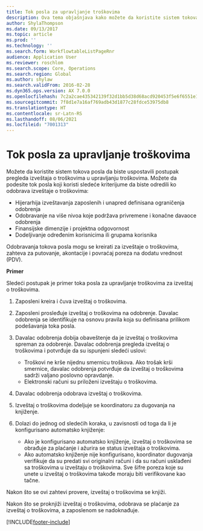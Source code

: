 ```yaml
---
title: Tok posla za upravljanje troškovima
description: Ova tema objašnjava kako možete da koristite sistem tokova posla u usluzi Microsoft Dynamics 365 Finance, da biste uspostavili postupak pregleda izveštaja o troškovima u upravljanju troškovima.
author: ShylaThompson
ms.date: 09/13/2017
ms.topic: article
ms.prod: ''
ms.technology: ''
ms.search.form: WorkflowtableListPageRnr
audience: Application User
ms.reviewer: roschlom
ms.search.scope: Core, Operations
ms.search.region: Global
ms.author: shylaw
ms.search.validFrom: 2016-02-28
ms.dyn365.ops.version: AX 7.0.0
ms.openlocfilehash: 7c2a2cae435342139f32d1bb5d38d68acd920453f5e6f6551e1f6d57967d8053
ms.sourcegitcommit: 7f8d1e7a16af769adb43d1877c28fdce53975db8
ms.translationtype: HT
ms.contentlocale: sr-Latn-RS
ms.lasthandoff: 08/06/2021
ms.locfileid: "7001313"
---
```

# <a name="expense-management-workflow"></a>Tok posla za upravljanje troškovima

Možete da koristite sistem tokova posla da biste uspostavili postupak pregleda izveštaja o troškovima u upravljanju troškovima. Možete da podesite tok posla koji koristi sledeće kriterijume da biste odredili ko odobrava izveštaje o troškovima:

- Hijerarhija izveštavanja zaposlenih i unapred definisana ograničenja odobrenja
- Odobravanje na više nivoa koje podržava privremene i konačne davaoce odobrenja
- Finansijske dimenzije i projektna odgovornost
- Dodeljivanje određenim korisnicima ili grupama korisnika

Odobravanja tokova posla mogu se kreirati za izveštaje o troškovima, zahteva za putovanje, akontacije i povraćaj poreza na dodatu vrednost (PDV).

**Primer**

Sledeći postupak je primer toka posla za upravljanje troškovima za izveštaj o troškovima.

1. Zaposleni kreira i čuva izveštaj o troškovima.
2. Zaposleni prosleđuje izveštaj o troškovima na odobrenje. Davalac odobrenja se identifikuje na osnovu pravila koja su definisana prilikom podešavanja toka posla.
3. Davalac odobrenja dobija obaveštenje da je izveštaj o troškovima spreman za odobrenje. Davalac odobrenja pregleda izveštaj o troškovima i potvrđuje da su ispunjeni sledeći uslovi:

    - Troškovi ne krše nijednu smernicu troškova. Ako trošak krši smernice, davalac odobrenja potvrđuje da izveštaj o troškovima sadrži valjano poslovno opravdanje.
    - Elektronski računi su priloženi izveštaju o troškovima.

4. Davalac odobrenja odobrava izveštaj o troškovima.
5. Izveštaj o troškovima dodeljuje se koordinatoru za dugovanja na knjiženje.
6. Dolazi do jednog od sledećih koraka, u zavisnosti od toga da li je konfigurisano automatsko knjiženje:

    - Ako je konfigurisano automatsko knjiženje, izveštaj o troškovima se obrađuje za plaćanje i ažurira se status izveštaja o troškovima.
    - Ako automatsko knjiženje nije konfigurisano, koordinator dugovanja verifikuje da su predati svi originalni računi i da su računi usklađeni sa troškovima u izveštaju o troškovima. Sve šifre poreza koje su unete u izveštaj o troškovima takođe moraju biti verifikovane kao tačne.

Nakon što se ovi zahtevi provere, izveštaj o troškovima se knjiži.

Nakon što se proknjiži izveštaj o troškovima, odobrava se plaćanje za izveštaj o troškovima, a zaposlenom se nadoknađuje.


[!INCLUDE[footer-include](../includes/footer-banner.md)]
